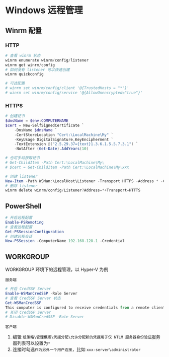 # Windows 远程管理

## Winrm 配置

### HTTP

```powershell
# 查看 winrm 状态
winrm enumerate winrm/config/listener
winrm get winrm/config
# 如何没有 listener 可以快速创建
winrm quickconfig

# 可选配置
# winrm set winrm/config/client '@{TrustedHosts = "*"}'
# winrm set winrm/config/service '@{AllowUnencrypted="true"}'

```

### HTTPS

```powershell
# 创建证书
$dnsName = $env:COMPUTERNAME
$cert = New-SelfSignedCertificate `
    -DnsName $dnsName `
    -CertStoreLocation "Cert:\LocalMachine\My" `
    -KeyUsage DigitalSignature,KeyEncipherment `
    -TextExtension @("2.5.29.37={text}1.3.6.1.5.5.7.3.1") `
    -NotAfter (Get-Date).AddYears(10)

# 也可手动获取证书
# Get-ChildItem -Path Cert:\LocalMachine\My\
# $cert = Get-ChildItem -Path Cert:\LocalMachine\My\xxx

# 创建 listener
New-Item -Path WSMan:\LocalHost\Listener -Transport HTTPS -Address * -CertificateThumbPrint $Cert.Thumbprint –Force
# 删除 listener
winrm delete winrm/config/Listener?Address=*+Transport=HTTTS
```

## PowerShell

```powershell
# 开启远程配置
Enable-PSRemoting
# 查看远程配置
Get-PSSessionConfiguration
# 创建远程会话
New-PSSession -ComputerName 192.168.128.1 -Credential
```

## WORKGROUP

WORKGROUP 环境下的远程管理，以 Hyper-V 为例

`服务端`

```powershell
# 开启 CredSSP Server
Enable-WSManCredSSP -Role Server
# 查看 CredSSP Server 状态
Get-WSManCredSSP
This computer is configured to receive credentials from a remote client computer.
# 关闭 CredSSP Server
# Disable-WSManCredSSP -Role Server
```

`客户端`

1. 编辑 `组策略\管理模版\凭据分配\允许分配新的凭据用于仅 NTLM 服务器身份验证`服务器列表可以设置为`*`
2. 连接时勾选`作为另外一个用户连接`，比如 `xxx-server\administrator`
